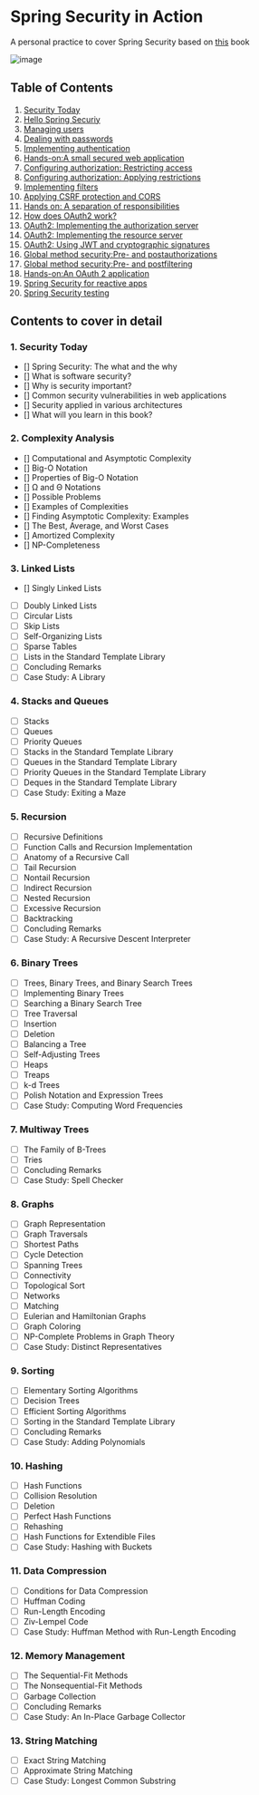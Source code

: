# Spring Security in Action
A personal practice to cover Spring Security  based on [this](https://www.amazon.com/Spring-Security-Action-Laurentiu-Spilca/dp/1617297739/ref=sr_1_1?crid=2060OOU6YFSIZ&keywords=Spring+Security+in+action&qid=1659789697&s=books&sprefix=spring+security+in+action%2Cstripbooks-intl-ship%2C274&sr=1-1) book

![image](https://img.fruugo.com/product/8/86/313921868_max.jpg)

## Table of Contents
1. [Security Today](#security_today)
2. [Hello Spring Securiy](#hello_spring_scurity)
3. [Managing users](#managing_users)
4. [Dealing with passwords](#dealing_with_passwords)
5. [Implementing authentication](#implementing_authentication)
6. [Hands-on:A small secured web application](#secured_web)
7. [Configuring authorization: Restricting access](#config_authorization)
8. [Configuring authorization: Applying restrictions](#config_authorization_applying)
9. [Implementing filters](#filters)
10. [Applying CSRF protection and CORS](#CSRF_CORS)
11. [Hands on: A separation of responsibilities](#separation)
12. [How does OAuth2 work?](#oauth)
13. [OAuth2: Implementing the authorization server](#authorization_server)
14. [OAuth2: Implementing the resource server](#resource_server)
15. [OAuth2: Using JWT and cryptographic signatures](#using_jwt)
16. [Global method security:Pre- and postauthorizations](#global_method_postauthorizations)
17. [Global method security:Pre- and postfiltering](#global_method_postfiltering)
18. [Hands-on:An OAuth 2 application](#oauth_application)
19. [Spring Security for reactive apps](#security_reactive)
20. [Spring Security testing](#security_testing)


## Contents to cover in detail
### 1. Security Today <a name="security_today"></a>
- [] Spring Security: The what and the why
- [] What is software security?
- [] Why is security important?
- [] Common security vulnerabilities in web applications
- [] Security applied in various architectures
- [] What will you learn in this book?
### 2. Complexity Analysis <a name="complexity_analysis"></a>
- [] Computational and Asymptotic Complexity
- [] Big-O Notation
- [] Properties of Big-O Notation
- [] Ω and Θ Notations
- [] Possible Problems
- [] Examples of Complexities
- [] Finding Asymptotic Complexity: Examples
- [] The Best, Average, and Worst Cases
- [] Amortized Complexity
- [] NP-Completeness
### 3. Linked Lists  <a name="linked_lists"></a>
- [] Singly Linked Lists
- [ ] Doubly Linked Lists
- [ ] Circular Lists
- [ ] Skip Lists
- [ ] Self-Organizing Lists 
- [ ] Sparse Tables 
- [ ] Lists in the Standard Template Library 
- [ ] Concluding Remarks 
- [ ] Case Study: A Library 
### 4. Stacks and Queues  <a name="stacks_and_queues"></a>
- [ ] Stacks 
- [ ] Queues 
- [ ] Priority Queues 
- [ ] Stacks in the Standard Template Library 
- [ ] Queues in the Standard Template Library 
- [ ] Priority Queues in the Standard Template Library 
- [ ] Deques in the Standard Template Library 
- [ ] Case Study: Exiting a Maze
### 5. Recursion  <a name="recursion"></a>
- [ ] Recursive Definitions 
- [ ] Function Calls and Recursion Implementation 
- [ ] Anatomy of a Recursive Call 
- [ ] Tail Recursion 
- [ ] Nontail Recursion 
- [ ] Indirect Recursion 
- [ ] Nested Recursion 
- [ ] Excessive Recursion 
- [ ] Backtracking 
- [ ] Concluding Remarks 
- [ ] Case Study: A Recursive Descent Interpreter 
### 6. Binary Trees <a name="binary_trees"></a>
- [ ] Trees, Binary Trees, and Binary Search Trees 
- [ ] Implementing Binary Trees 
- [ ] Searching a Binary Search Tree 
- [ ] Tree Traversal 
- [ ] Insertion 
- [ ] Deletion 
- [ ] Balancing a Tree 
- [ ] Self-Adjusting Trees 
- [ ] Heaps 
- [ ] Treaps 
- [ ] k-d Trees 
- [ ] Polish Notation and Expression Trees 
- [ ] Case Study: Computing Word Frequencies 
### 7. Multiway Trees <a name="multiway_trees"></a>
- [ ] The Family of B-Trees 
- [ ] Tries
- [ ] Concluding Remarks
- [ ] Case Study: Spell Checker
### 8. Graphs <a name="graphs"></a>
- [ ] Graph Representation 
- [ ] Graph Traversals 
- [ ] Shortest Paths 
- [ ] Cycle Detection 
- [ ] Spanning Trees 
- [ ] Connectivity 
- [ ] Topological Sort 
- [ ] Networks 
- [ ] Matching 
- [ ] Eulerian and Hamiltonian Graphs 
- [ ] Graph Coloring 
- [ ] NP-Complete Problems in Graph Theory 
- [ ] Case Study: Distinct Representatives 
### 9. Sorting <a name="sorting"></a>
- [ ] Elementary Sorting Algorithms 
- [ ] Decision Trees 
- [ ] Efficient Sorting Algorithms 
- [ ] Sorting in the Standard Template Library 
- [ ] Concluding Remarks 
- [ ] Case Study: Adding Polynomials 
### 10. Hashing <a name="hashing"></a>
- [ ] Hash Functions  
- [ ] Collision Resolution 
- [ ] Deletion
- [ ] Perfect Hash Functions 
- [ ] Rehashing
- [ ] Hash Functions for Extendible Files 
- [ ] Case Study: Hashing with Buckets
### 11. Data Compression <a name="data_compression"></a>
- [ ] Conditions for Data Compression 
- [ ] Huffman Coding 
- [ ] Run-Length Encoding 
- [ ] Ziv-Lempel Code 
- [ ] Case Study: Huffman Method with Run-Length Encoding
### 12. Memory Management <a name="memory_management"></a>
- [ ] The Sequential-Fit Methods 
- [ ] The Nonsequential-Fit Methods 
- [ ] Garbage Collection 
- [ ] Concluding Remarks 
- [ ] Case Study: An In-Place Garbage Collector
### 13. String Matching <a name="string_matching"></a>
- [ ] Exact String Matching 
- [ ] Approximate String Matching 
- [ ] Case Study: Longest Common Substring 